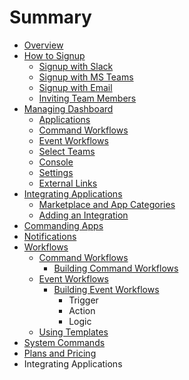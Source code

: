 # Summary

* [Overview](README.md)
* [How to Signup](chapter1/how-to-signup.md)
  * [Signup with Slack](chapter1/how-to-signup/signup-with-slack.md)
  * [Signup with MS Teams](chapter1/how-to-signup/signup-with-ms-teams.md)
  * [Signup with Email](chapter1/how-to-signup/signup-with-email.md)
  * [Inviting Team Members](chapter1/how-to-signup/inviting-team-members.md)
* [Managing Dashboard](chapter1/yellowant-dashboard.md)
  * [Applications](chapter1/yellowant-dashboard/applications.md)
  * [Command Workflows](chapter1/yellowant-dashboard/command-workflows.md)
  * [Event Workflows](chapter1/yellowant-dashboard/event-workflows.md)
  * [Select Teams](chapter1/yellowant-dashboard/select-teams.md)
  * [Console](chapter1/yellowant-dashboard/console.md)
  * [Settings](chapter1/yellowant-dashboard/settings.md)
  * [External Links](chapter1/yellowant-dashboard/external-links.md)
* [Integrating Applications](integrating-applications.md)
  * [Marketplace and App Categories](integrating-applications/marketplace-and-app-categories.md)
  * [Adding an Integration](integrating-applications/adding-an-integration.md)
* [Commanding Apps](applications/commanding-apps.md)
* [Notifications](applications/notifications.md)
* [Workflows](workflows.md)
  * [Command Workflows](command-workflows.md)
    * [Building Command Workflows](command-workflows/building-command-workflows.md)
  * [Event Workflows](event-workflows.md)
    * [Building Event Workflows](event-workflows/building-event-workflows.md)
      * Trigger
      * Action
      * Logic
  * [Using Templates](using-templates.md)
* [System Commands](system-commands.md)
* [Plans and Pricing](plans-and-pricing.md)
* Integrating Applications

